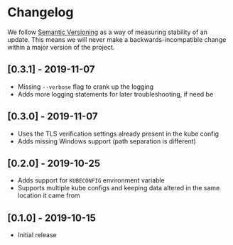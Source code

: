 # Changelog

We follow [Semantic Versioning](http://semver.org/) as a way of measuring stability of an update. This
means we will never make a backwards-incompatible change within a major version of the project.

## [0.3.1] - 2019-11-07

- Missing `--verbose` flag to crank up the logging
- Adds more logging statements for later troubleshooting, if need be

## [0.3.0] - 2019-11-07

- Uses the TLS verification settings already present in the kube config
- Adds missing Windows support (path separation is different)

## [0.2.0] - 2019-10-25

- Adds support for `KUBECONFIG` environment variable
- Supports multiple kube configs and keeping data altered in the same location it came from

## [0.1.0] - 2019-10-15

- Initial release
